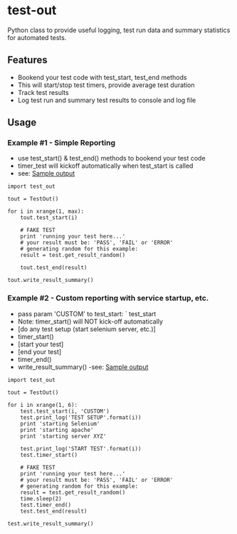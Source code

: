 test-out
========

Python class to provide useful logging, test run data and summary statistics for automated tests.

## Features
- Bookend your test code with test_start, test_end methods
- This will start/stop test timers, provide average test duration
- Track test results
- Log test run and summary test results to console and log file


## Usage

### Example \#1 - Simple Reporting 
- use test_start() & test_end() methods to bookend your test code
- timer_test will kickoff automatically when test_start is called
- see: [Sample output](https://github.com/rpappalax/test-out/blob/master/Examples/console_log_simple.txt)

```
import test_out

tout = TestOut()

for i in xrange(1, max):
    tout.test_start(i)
    
    # FAKE TEST
    print 'running your test here...'
    # your result must be: 'PASS', 'FAIL' or 'ERROR'
    # generating random for this example:
    result = test.get_result_random()
    
    tout.test_end(result)
    
tout.write_result_summary()
```

### Example \#2 - Custom reporting with service startup, etc. 
- pass param 'CUSTOM' to test_start: ` test_start 
- Note: timer_start() will NOT kick-off automatically
- \[do any test setup (start selenium server, etc.)\]
- timer_start()
- \[start your test\]
- \[end your test\]
- timer_end()
- write_result_summary()
-see: [Sample output](https://github.com/rpappalax/test-out/blob/master/Examples/console_log_custom.txt)

```
import test_out 

tout = TestOut()

for i in xrange(1, 6):
    test.test_start(i, 'CUSTOM')
    test.print_log('TEST SETUP'.format(i))
    print 'starting Selenium'
    print 'starting apache'
    print 'starting server XYZ'
    
    test.print_log('START TEST'.format(i))
    test.timer_start()

    # FAKE TEST
    print 'running your test here...'
    # your result must be: 'PASS', 'FAIL' or 'ERROR'
    # generating random for this example:
    result = test.get_result_random()
    time.sleep(2)
    test.timer_end()
    test.test_end(result)

test.write_result_summary()
```